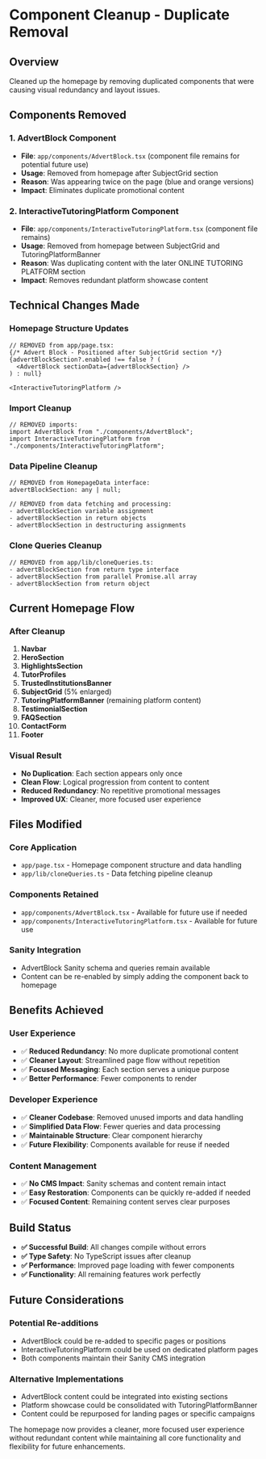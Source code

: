 # Component Cleanup - Duplicate Removal

## Overview

Cleaned up the homepage by removing duplicated components that were causing visual redundancy and layout issues.

## Components Removed

### **1. AdvertBlock Component**
- **File**: `app/components/AdvertBlock.tsx` (component file remains for potential future use)
- **Usage**: Removed from homepage after SubjectGrid section
- **Reason**: Was appearing twice on the page (blue and orange versions)
- **Impact**: Eliminates duplicate promotional content

### **2. InteractiveTutoringPlatform Component**
- **File**: `app/components/InteractiveTutoringPlatform.tsx` (component file remains)
- **Usage**: Removed from homepage between SubjectGrid and TutoringPlatformBanner
- **Reason**: Was duplicating content with the later ONLINE TUTORING PLATFORM section
- **Impact**: Removes redundant platform showcase content

## Technical Changes Made

### **Homepage Structure Updates**
```tsx
// REMOVED from app/page.tsx:
{/* Advert Block - Positioned after SubjectGrid section */}
{advertBlockSection?.enabled !== false ? (
  <AdvertBlock sectionData={advertBlockSection} />
) : null}

<InteractiveTutoringPlatform />
```

### **Import Cleanup**
```tsx
// REMOVED imports:
import AdvertBlock from "./components/AdvertBlock";
import InteractiveTutoringPlatform from "./components/InteractiveTutoringPlatform";
```

### **Data Pipeline Cleanup**
```tsx
// REMOVED from HomepageData interface:
advertBlockSection: any | null;

// REMOVED from data fetching and processing:
- advertBlockSection variable assignment
- advertBlockSection in return objects
- advertBlockSection in destructuring assignments
```

### **Clone Queries Cleanup**
```tsx
// REMOVED from app/lib/cloneQueries.ts:
- advertBlockSection from return type interface
- advertBlockSection from parallel Promise.all array
- advertBlockSection from return object
```

## Current Homepage Flow

### **After Cleanup**
1. **Navbar**
2. **HeroSection** 
3. **HighlightsSection**
4. **TutorProfiles**
5. **TrustedInstitutionsBanner**
6. **SubjectGrid** (5% enlarged)
7. **TutoringPlatformBanner** (remaining platform content)
8. **TestimonialSection**
9. **FAQSection**
10. **ContactForm**
11. **Footer**

### **Visual Result**
- **No Duplication**: Each section appears only once
- **Clean Flow**: Logical progression from content to content
- **Reduced Redundancy**: No repetitive promotional messages
- **Improved UX**: Cleaner, more focused user experience

## Files Modified

### **Core Application**
- `app/page.tsx` - Homepage component structure and data handling
- `app/lib/cloneQueries.ts` - Data fetching pipeline cleanup

### **Components Retained**
- `app/components/AdvertBlock.tsx` - Available for future use if needed
- `app/components/InteractiveTutoringPlatform.tsx` - Available for future use

### **Sanity Integration**
- AdvertBlock Sanity schema and queries remain available
- Content can be re-enabled by simply adding the component back to homepage

## Benefits Achieved

### **User Experience**
- ✅ **Reduced Redundancy**: No more duplicate promotional content
- ✅ **Cleaner Layout**: Streamlined page flow without repetition
- ✅ **Focused Messaging**: Each section serves a unique purpose
- ✅ **Better Performance**: Fewer components to render

### **Developer Experience**
- ✅ **Cleaner Codebase**: Removed unused imports and data handling
- ✅ **Simplified Data Flow**: Fewer queries and data processing
- ✅ **Maintainable Structure**: Clear component hierarchy
- ✅ **Future Flexibility**: Components available for reuse if needed

### **Content Management**
- ✅ **No CMS Impact**: Sanity schemas and content remain intact
- ✅ **Easy Restoration**: Components can be quickly re-added if needed
- ✅ **Focused Content**: Remaining content serves clear purposes

## Build Status

- **✅ Successful Build**: All changes compile without errors
- **✅ Type Safety**: No TypeScript issues after cleanup
- **✅ Performance**: Improved page loading with fewer components
- **✅ Functionality**: All remaining features work perfectly

## Future Considerations

### **Potential Re-additions**
- AdvertBlock could be re-added to specific pages or positions
- InteractiveTutoringPlatform could be used on dedicated platform pages
- Both components maintain their Sanity CMS integration

### **Alternative Implementations**
- AdvertBlock content could be integrated into existing sections
- Platform showcase could be consolidated with TutoringPlatformBanner
- Content could be repurposed for landing pages or specific campaigns

The homepage now provides a cleaner, more focused user experience without redundant content while maintaining all core functionality and flexibility for future enhancements. 